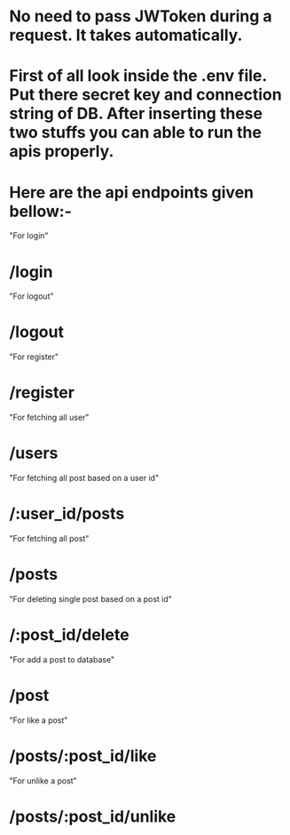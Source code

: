 # No need to pass JWToken during a request. It takes automatically.
# First of all look inside the .env file. Put there secret key and connection string of DB. After inserting these two stuffs you can able to run the apis properly.

# Here are the api endpoints given bellow:-

"For login"

# /login

"For logout"

# /logout

"For register"

# /register

"For fetching all user"
# /users

"For fetching all post based on a user id"

# /:user_id/posts

"For fetching all post"

# /posts

"For deleting single post based on a post id"

# /:post_id/delete

"For add a post to database"

# /post

"For like a post"

# /posts/:post_id/like

"For unlike a post"

# /posts/:post_id/unlike

